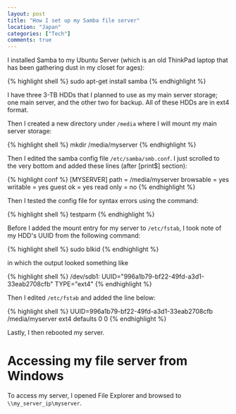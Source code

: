 ```yaml
---
layout: post
title: "How I set up my Samba file server"
location: "Japan"
categories: ["Tech"]
comments: true
---
```


I installed Samba to my Ubuntu Server (which is an old ThinkPad laptop that has been gathering dust in my closet for ages):

{% highlight shell %}
sudo apt-get install samba
{% endhighlight %}

I have three 3-TB HDDs that I planned to use as my main server storage; one main server, and the other two for backup. All of these HDDs are in ext4 format.

Then I created a new directory under `/media` where I will mount my main server storage:

{% highlight shell %}
mkdir /media/myserver
{% endhighlight %}

Then I edited the samba config file `/etc/samba/smb.conf`. I just scrolled to the very bottom and added these lines (after [print$] section):

{% highlight conf %}
[MYSERVER]
    path = /media/myserver
    browsable = yes
    writable = yes
    guest ok = yes
    read only = no
{% endhighlight %}

Then I tested the config file for syntax errors using the command:

{% highlight shell %}
testparm
{% endhighlight %}

Before I added the mount entry for my server to `/etc/fstab`, I took note of my HDD's UUID from the following command:

{% highlight shell %}
sudo blkid
{% endhighlight %}

in which the output looked something like

{% highlight shell %}
/dev/sdb1: UUID="996a1b79-bf22-49fd-a3d1-33eab2708cfb" TYPE="ext4"
{% endhighlight %}

Then I edited `/etc/fstab` and added the line below:

{% highlight shell %}
UUID=996a1b79-bf22-49fd-a3d1-33eab2708cfb /media/myserver ext4 defaults 0 0
{% endhighlight %}
               
Lastly, I then rebooted my server.

# Accessing my file server from Windows

To access my server, I opened File Explorer and browsed to `\\my_server_ip\myserver`.
